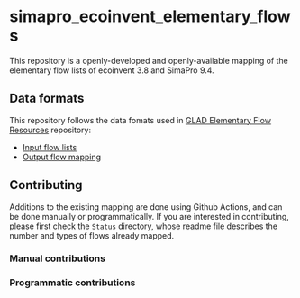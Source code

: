 # simapro_ecoinvent_elementary_flows

This repository is a openly-developed and openly-available mapping of the elementary flow lists of ecoinvent 3.8 and SimaPro 9.4.

## Data formats

This repository follows the data fomats used in [GLAD Elementary Flow Resources](https://github.com/UNEP-Economy-Division/GLAD-ElementaryFlowResources) repository:

* [Input flow lists](https://github.com/UNEP-Economy-Division/GLAD-ElementaryFlowResources/blob/master/Formats/FlowList.md)
* [Output flow mapping](https://github.com/UNEP-Economy-Division/GLAD-ElementaryFlowResources/blob/master/Formats/FlowMapping.md)

## Contributing

Additions to the existing mapping are done using Github Actions, and can be done manually or programmatically. If you are interested in contributing, please first check the `Status` directory, whose readme file describes the number and types of flows already mapped.

### Manual contributions

### Programmatic contributions
